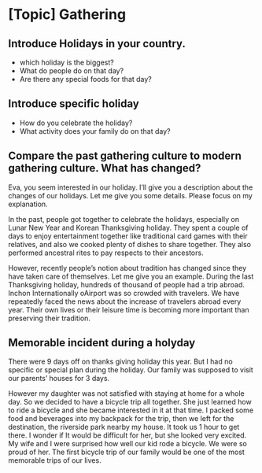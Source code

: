 # [Topic] Gathering


## Introduce Holidays in your country. 
- which holiday is the biggest? 
- What do people do on that day?
- Are there any special foods for that day?

## Introduce specific holiday
- How do you celebrate the holiday? 
- What activity does your family do on that day?

## Compare the past gathering culture to modern gathering culture. What has changed?

Eva, you seem interested in our holiday. I’ll give you a description about the changes of our holidays. Let me give you some details. Please focus on my explanation.

In the past, people got together to celebrate the holidays, especially on Lunar New Year and Korean Thanksgiving holiday. They spent a couple of days to enjoy entertainment together like traditional card games with their relatives, and also we cooked plenty of dishes to share together. They also performed ancestral rites to pay respects to their ancestors. 

However, recently people’s notion about tradition has changed since they have taken care of themselves. Let me give you an example. During the last Thanksgiving holiday, hundreds of thousand of people had a trip abroad. Inchon Internationally oAirport was so crowded with travelers. We have repeatedly faced the news about the increase of travelers abroad every year. Their own lives or their leisure time is becoming more important than preserving their tradition.

## Memorable incident during a holyday

There were 9 days off on thanks giving holiday this year. But I had no specific or special plan during the holiday. Our family was supposed to visit our parents’  houses for 3 days.

However my daughter was not satisfied with staying at home for a whole day. So we decided to have a bicycle trip all together. She just learned how to ride a bicycle and she became interested in it at that time. I packed some food and beverages into my backpack for the trip, then we left for the destination, the riverside park nearby my house. It took us 1 hour to get there. I wonder if It would be difficult for her, but she looked very excited. My wife and I were surprised how well our kid rode a bicycle. We were so proud of her. The first bicycle trip of our family would be one of the most memorable trips of our lives.
